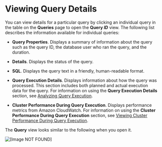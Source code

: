 # Viewing Query Details<a name="performance-metrics-query-execution-details"></a>

You can view details for a particular query by clicking an individual query in the table on the **Queries** page to open the **Query *ID*** view\. The following list describes the information available for individual queries:

+ **Query Properties**\. Displays a summary of information about the query such as the query ID, the database user who ran the query, and the duration\.

+ **Details**\. Displays the status of the query\.

+ **SQL**\. Displays the query text in a friendly, human\-readable format\.

+ **Query Execution Details**\. Displays information about how the query was processed\. This section includes both planned and actual execution data for the query\. For information on using the **Query Execution Details** section, see [Analyzing Query Execution](analyzing-query-execution.md)\.

+ **Cluster Performance During Query Execution**\. Displays performance metrics from Amazon CloudWatch\. For information on using the **Cluster Performance During Query Execution** section, see [Viewing Cluster Performance During Query Execution](performance-metrics-query-cluster.md)\.

The **Query** view looks similar to the following when you open it\.

![\[Image NOT FOUND\]](http://docs.aws.amazon.com/redshift/latest/mgmt/images/cm-metrics-query-id-page.png)